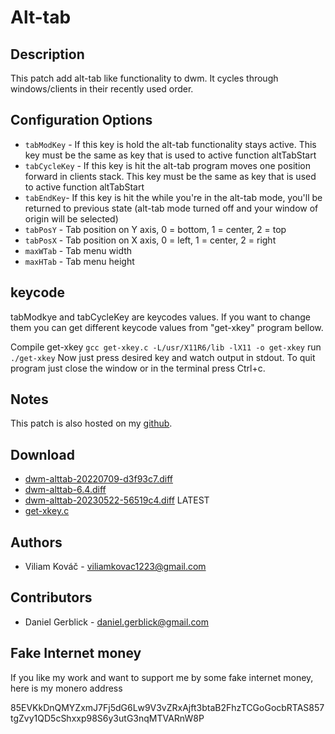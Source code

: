 Alt-tab
=======

Description
-----------
This patch add alt-tab like functionality to dwm.
It cycles through windows/clients in their recently used order.

Configuration Options
---------------------
* `tabModKey` - If this key is hold the alt-tab functionality stays active. This key must be the same as key that is used to active function altTabStart 
* `tabCycleKey` - If this key is hit the alt-tab program moves one position forward in clients stack. This key must be the same as key that is used to active function altTabStart
* `tabEndKey`- If this key is hit the while you're in the alt-tab mode, you'll be returned to previous state (alt-tab mode turned off and your window of origin will be selected)
* `tabPosY` - Tab position on Y axis, 0 = bottom, 1 = center, 2 = top
* `tabPosX` - Tab position on X axis, 0 = left, 1 = center, 2 = right
* `maxWTab` - Tab menu width
* `maxHTab` - Tab menu height

keycode
-------
tabModkye and tabCycleKey are keycodes values.
If you want to change them you can get different keycode values from "get-xkey" program bellow.

Compile get-xkey
``
gcc get-xkey.c -L/usr/X11R6/lib -lX11 -o get-xkey
``
run
``
./get-xkey
``
Now just press desired key and watch output in stdout.
To quit program just close the window or in the terminal press Ctrl+c.

Notes
-----
This patch is also hosted on my [github](https://github.com/ViliamKovac1223/dwm-ViliamKovac1223-build/tree/main/patches).

Download
--------
* [dwm-alttab-20220709-d3f93c7.diff](dwm-alttab-20220709-d3f93c7.diff)
* [dwm-alttab-6.4.diff](dwm-alttab-6.4.diff)
* [dwm-alttab-20230522-56519c4.diff](dwm-alttab-20230522-56519c4.diff) LATEST
* [get-xkey.c](get-xkey.c)

Authors
-------
* Viliam Kováč - viliamkovac1223@gmail.com

Contributors
------------
* Daniel Gerblick - daniel.gerblick@gmail.com

Fake Internet money
-------------------
If you like my work and want to support me by some fake internet money, here is my monero address

85EVKkDnQMYZxmJ7Fj5dG6Lw9V3vZRxAjft3btaB2FhzTCGoGocbRTAS857tgZvy1QD5cShxxp98S6y3utG3nqMTVARnW8P
